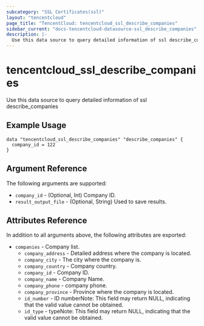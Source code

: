 ```yaml
---
subcategory: "SSL Certificates(ssl)"
layout: "tencentcloud"
page_title: "TencentCloud: tencentcloud_ssl_describe_companies"
sidebar_current: "docs-tencentcloud-datasource-ssl_describe_companies"
description: |-
  Use this data source to query detailed information of ssl describe_companies
---
```


# tencentcloud_ssl_describe_companies

Use this data source to query detailed information of ssl describe_companies

## Example Usage

```hcl
data "tencentcloud_ssl_describe_companies" "describe_companies" {
  company_id = 122
}
```

## Argument Reference

The following arguments are supported:

* `company_id` - (Optional, Int) Company ID.
* `result_output_file` - (Optional, String) Used to save results.

## Attributes Reference

In addition to all arguments above, the following attributes are exported:

* `companies` - Company list.
  * `company_address` - Detailed address where the company is located.
  * `company_city` - The city where the company is.
  * `company_country` - Company country.
  * `company_id` - Company ID.
  * `company_name` - Company Name.
  * `company_phone` - company phone.
  * `company_province` - Province where the company is located.
  * `id_number` - ID numberNote: This field may return NULL, indicating that the valid value cannot be obtained.
  * `id_type` - typeNote: This field may return NULL, indicating that the valid value cannot be obtained.



